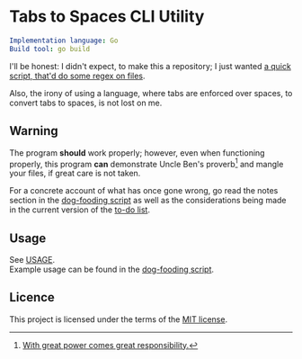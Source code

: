 # Tabs to Spaces CLI Utility

```yaml
Implementation language: Go
Build tool: go build
```

I'll be honest: I didn't expect, to make this a repository;
I just wanted [a quick script, that'd do some regex on files](tabstospaces.ps1).

Also, the irony of using a language, where tabs are enforced over spaces, to
convert tabs to spaces, is not lost on me.

## Warning

The program **should** work properly; however, even when functioning properly,
this program **can** demonstrate Uncle Ben's proverb[^1] and mangle your
files, if great care is not taken.

For a concrete account of what has once gone wrong, go read the notes section
in the [dog-fooding script](dogfood.ps1) as well as the considerations being
made in the current version of the [to-do list](todo.md).

## Usage

See [USAGE](USAGE).  
Example usage can be found in the [dog-fooding script](dogfood.ps1).

## Licence

This project is licensed under the terms of the [MIT license](LICENCE).

[^1]: [With great power comes great responsibility.](https://en.wikipedia.org/wiki/With_great_power_comes_great_responsibility)
